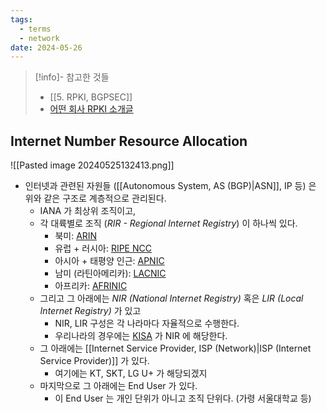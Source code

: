 ```yaml
---
tags:
  - terms
  - network
date: 2024-05-26
---
```

> [!info]- 참고한 것들
> - [[5. RPKI, BGPSEC]]
> - [어떤 회사 RPKI 소개글](https://www.noction.com/blog/rpki-overview)

## Internet Number Resource Allocation

![[Pasted image 20240525132413.png]]

- 인터넷과 관련된 자원들 ([[Autonomous System, AS (BGP)|ASN]], IP 등) 은 위와 같은 구조로 계층적으로 관리된다.
	- IANA 가 최상위 조직이고,
	- 각 대륙별로 조직 (*RIR - Regional Internet Registry*) 이 하나씩 있다.
		- 북미: [ARIN](https://www.arin.net/)
		- 유럽 + 러시아: [RIPE NCC](https://www.ripe.net/)
		- 아시아 + 태평양 인근: [APNIC](https://www.apnic.net/)
		- 남미 (라틴아메리카): [LACNIC](https://www.lacnic.net/)
		- 아프리카: [AFRINIC](https://afrinic.net/)
	- 그리고 그 아래에는 *NIR (National Internet Registry)* 혹은 *LIR (Local Internet Registry)* 가 있고
		- NIR, LIR 구성은 각 나라마다 자율적으로 수행한다.
		- 우리나라의 경우에는 [KISA](https://www.kisa.or.kr/) 가 NIR 에 해당한다.
	- 그 아래에는 [[Internet Service Provider, ISP (Network)|ISP (Internet Service Provider)]] 가 있다.
		- 여기에는 KT, SKT, LG U+ 가 해당되겠지
	- 마지막으로 그 아래에는 End User 가 있다.
		- 이 End User 는 개인 단위가 아니고 조직 단위다. (가령 서울대학교 등)